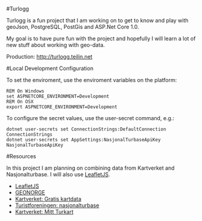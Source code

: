 #Turlogg

Turlogg is a fun project that I am working on to get to know and play with geoJson,
PostgreSQL, PostGis and ASP.Net Core 1.0.

My goal is to have pure fun with the project and hopefully I will learn a lot of new stuff
about working with geo-data.

Production: http://turlogg.teilin.net

#Local Development Configuration

To set the enviroment, use the enviroment variables on the platform:

```
REM On Windows
set ASPNETCORE_ENVIRONMENT=Development
REM On OSX
export ASPNETCORE_ENVIRONMENT=Development
```

To configure the secret values, use the user-secret command, e.g.:

```
dotnet user-secrets set ConnectionStrings:DefaultConnection ConnectionStrings
dotnet user-secrets set AppSettings:NasjonalTurbaseApiKey NasjonalTurbaseApiKey
```

#Resources

In this project I am planning on combining data from Kartverket and Nasjonalturbase. I will also
use [LeafletJS](http://leafletjs.com).

* [LeafletJS](http://leafletjs.com)
* [GEONORGE](https://www.geonorge.no)
* [Kartverket: Gratis kartdata](http://www.kartverket.no/Kart/Gratis-kartdata/)
* [Turistforeningen: nasjonalturbase](http://www.nasjonalturbase.no)
* [Kartverket: Mitt Turkart](http://www.norgeskart.no/turkart/?_ga=1.265007375.1039435351.1467234080#9/282656/6555014)
